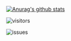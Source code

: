 [![Anurag's github stats](https://github-readme-stats.vercel.app/api?username=bashforger&theme=default&show_icons=true&count_private=true)](https://github.com/anuraghazra/github-readme-stats)

![visitors](https://visitor-badge.glitch.me/badge?page_id=page.id)

![issues](https://visitor-badge.glitch.me/badge?page_id=page.id)